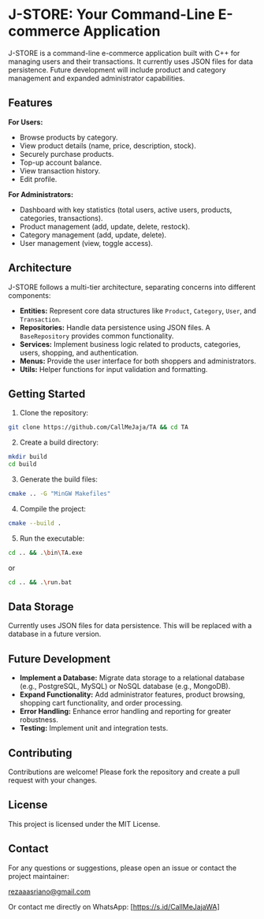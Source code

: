 # J-STORE: Your Command-Line E-commerce Application

J-STORE is a command-line e-commerce application built with C++ for managing users and their transactions. It currently uses JSON files for data persistence. Future development will include product and category management and expanded administrator capabilities.

## Features

**For Users:**

- Browse products by category.
- View product details (name, price, description, stock).
- Securely purchase products.
- Top-up account balance.
- View transaction history.
- Edit profile.

**For Administrators:**

- Dashboard with key statistics (total users, active users, products, categories, transactions).
- Product management (add, update, delete, restock).
- Category management (add, update, delete).
- User management (view, toggle access).

## Architecture

J-STORE follows a multi-tier architecture, separating concerns into different components:

- **Entities:** Represent core data structures like `Product`, `Category`, `User`, and `Transaction`.
- **Repositories:** Handle data persistence using JSON files. A `BaseRepository` provides common functionality.
- **Services:** Implement business logic related to products, categories, users, shopping, and authentication.
- **Menus:** Provide the user interface for both shoppers and administrators.
- **Utils:** Helper functions for input validation and formatting.

## Getting Started

1.  Clone the repository:

```sh
git clone https://github.com/CallMeJaja/TA && cd TA
```

2.  Create a build directory:

```sh
mkdir build
cd build
```

3.  Generate the build files:

```sh
cmake .. -G "MinGW Makefiles"
```

4. Compile the project:

```sh
cmake --build .
```

5. Run the executable:

```sh
cd .. && .\bin\TA.exe
```

or

```sh
cd .. && .\run.bat
```

## Data Storage

Currently uses JSON files for data persistence. This will be replaced with a database in a future version.

## Future Development

- **Implement a Database:** Migrate data storage to a relational database (e.g., PostgreSQL, MySQL) or NoSQL database (e.g., MongoDB).
- **Expand Functionality:** Add administrator features, product browsing, shopping cart functionality, and order processing.
- **Error Handling:** Enhance error handling and reporting for greater robustness.
- **Testing:** Implement unit and integration tests.

## Contributing

Contributions are welcome! Please fork the repository and create a pull request with your changes.

## License

This project is licensed under the MIT License.

## Contact

For any questions or suggestions, please open an issue or contact the project maintainer:

rezaaasriano@gmail.com

Or contact me directly on WhatsApp: [https://s.id/CallMeJajaWA]
